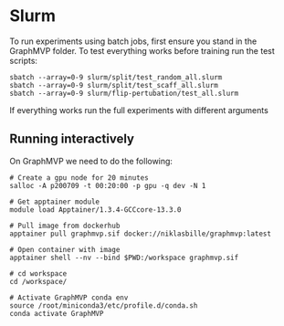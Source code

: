 # Slurm

To run experiments using batch jobs, first ensure you stand in the GraphMVP folder.
To test everything works before training run the test scripts:

    sbatch --array=0-9 slurm/split/test_random_all.slurm
    sbatch --array=0-9 slurm/split/test_scaff_all.slurm
    sbatch --array=0-9 slurm/flip-pertubation/test_all.slurm

If everything works run the full experiments with different arguments


## Running interactively 
On GraphMVP we need to do the following:

    # Create a gpu node for 20 minutes 
    salloc -A p200709 -t 00:20:00 -p gpu -q dev -N 1
    
    # Get apptainer module
    module load Apptainer/1.3.4-GCCcore-13.3.0

    # Pull image from dockerhub
    apptainer pull graphmvp.sif docker://niklasbille/graphmvp:latest

    # Open container with image
    apptainer shell --nv --bind $PWD:/workspace graphmvp.sif

    # cd workspace
    cd /workspace/

    # Activate GraphMVP conda env
    source /root/miniconda3/etc/profile.d/conda.sh
    conda activate GraphMVP